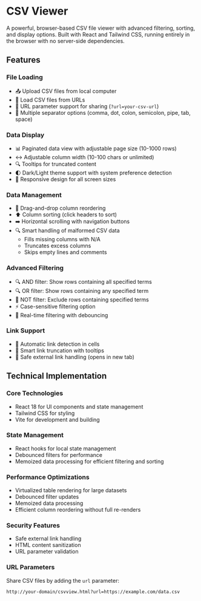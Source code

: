 # CSV Viewer

A powerful, browser-based CSV file viewer with advanced filtering, sorting, and display options. Built with React and Tailwind CSS, running entirely in the browser with no server-side dependencies.

## Features

### File Loading
- 📤 Upload CSV files from local computer
- 🔗 Load CSV files from URLs
- 🔄 URL parameter support for sharing (`?url=your-csv-url`)
- 📝 Multiple separator options (comma, dot, colon, semicolon, pipe, tab, space)

### Data Display
- 📊 Paginated data view with adjustable page size (10-1000 rows)
- ↔️ Adjustable column width (10-100 chars or unlimited)
- 🔍 Tooltips for truncated content
- 🌓 Dark/Light theme support with system preference detection
- 📱 Responsive design for all screen sizes

### Data Management
- 🔄 Drag-and-drop column reordering
- ⬆️ Column sorting (click headers to sort)
- ➡️ Horizontal scrolling with navigation buttons
- 🔍 Smart handling of malformed CSV data
  - Fills missing columns with N/A
  - Truncates excess columns
  - Skips empty lines and comments

### Advanced Filtering
- 🔍 AND filter: Show rows containing all specified terms
- 🔍 OR filter: Show rows containing any specified term
- 🚫 NOT filter: Exclude rows containing specified terms
- ⚡ Case-sensitive filtering option
- 🎯 Real-time filtering with debouncing

### Link Support
- 🔗 Automatic link detection in cells
- 🎯 Smart link truncation with tooltips
- 🔗 Safe external link handling (opens in new tab)

## Technical Implementation

### Core Technologies
- React 18 for UI components and state management
- Tailwind CSS for styling
- Vite for development and building

### State Management
- React hooks for local state management
- Debounced filters for performance
- Memoized data processing for efficient filtering and sorting

### Performance Optimizations
- Virtualized table rendering for large datasets
- Debounced filter updates
- Memoized data processing
- Efficient column reordering without full re-renders

### Security Features
- Safe external link handling
- HTML content sanitization
- URL parameter validation

### URL Parameters

Share CSV files by adding the `url` parameter:
```
http://your-domain/csvview.html?url=https://example.com/data.csv
```
